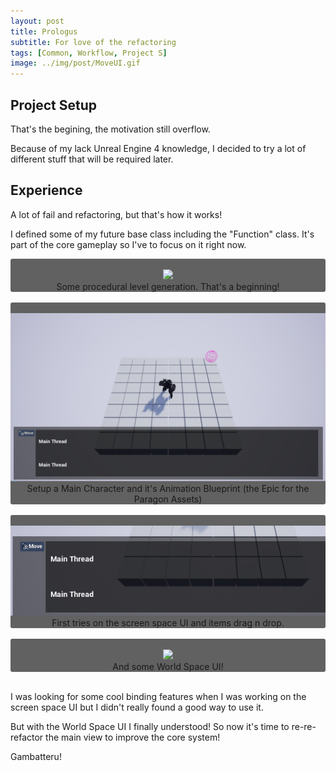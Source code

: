```yaml
---
layout: post
title: Prologus
subtitle: For love of the refactoring
tags: [Common, Workflow, Project S]
image: ../img/post/MoveUI.gif
---
```



## Project Setup
That's the begining, the motivation still overflow. 
&nbsp;
&nbsp;

Because of my lack Unreal Engine 4 knowledge, I decided to try a lot of different stuff that will be required later.

## Experience

A lot of fail and refactoring, but that's how it works!

I defined some of my future base class including the "Function" class. It's part of the core gameplay so I've to focus on it right now.


<div style="background: #616161; border-radius: 3px;">
    <br />
    <div align="center">
        <img src="../img/post/tile_generation.gif" />
        <br />
        Some procedural level generation.
        That's a beginning! 
    </div>
</div>
&nbsp;
<div style="background: #616161; border-radius: 3px;">
    <br />
    <div align="center">
        <img src="../img/post/firstUI_characterSetup.png" />
        <br />
        Setup a Main Character and it's Animation Blueprint (the Epic for the Paragon Assets)
    </div>
</div>
&nbsp;
<div style="background: #616161; border-radius: 3px;">
    <br />
    <div align="center">
        <img src="../img/post/DragNDrop.gif" />
        <br />
        First tries on the screen space UI and items drag n drop.
    </div>
</div>
&nbsp;
<div style="background: #616161; border-radius: 3px;">
    <br />
    <div align="center">
        <img src="../img/post/MoveUI.gif" />
        <br />
        And some World Space UI!
    </div>
</div>
&nbsp;

I was looking for some cool binding features when I was working on the screen space UI but I didn't really found a good way to use it.

But with the World Space UI I finally understood! So now it's time to re-re-refactor the main view to improve the core system!

Gambatteru!